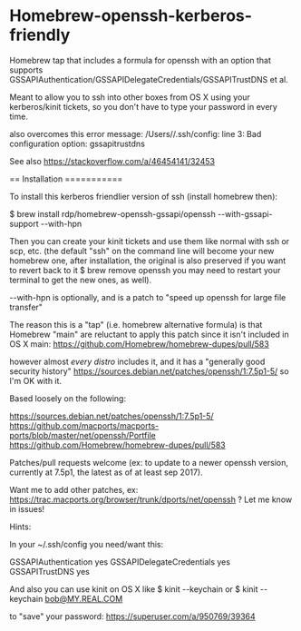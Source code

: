 # Homebrew-openssh-kerberos-friendly

Homebrew tap that includes a formula for openssh with an option that supports GSSAPIAuthentication/GSSAPIDelegateCredentials/GSSAPITrustDNS et al.

Meant to allow you to ssh into other boxes from OS X using your kerberos/kinit tickets, so you don't have to type your password in every time.

also overcomes this error message: 
/Users/<username>/.ssh/config: line 3: Bad configuration option: gssapitrustdns
  
See also https://stackoverflow.com/a/46454141/32453

== Installation ===========

To install this kerberos friendlier version of ssh (install homebrew then):

$ brew install rdp/homebrew-openssh-gssapi/openssh --with-gssapi-support --with-hpn

Then you can create your kinit tickets and use them like normal with ssh or scp, etc.
(the default "ssh" on the command line will become your new homebrew one, after installation,
the original is also preserved if you want to revert back to it $ brew remove openssh
you may need to restart your terminal to get the new ones, as well).

--with-hpn is optionally, and is a patch to "speed up openssh for large file transfer"

The reason this is a "tap" (i.e. homebrew alternative formula) is that Homebrew "main" are reluctant to apply this patch since it isn't included in OS X main:
https://github.com/Homebrew/homebrew-dupes/pull/583

however almost *every distro* includes it, and it has a "generally good security history"
https://sources.debian.net/patches/openssh/1:7.5p1-5/
so I'm OK with it.

Based loosely on the following:

https://sources.debian.net/patches/openssh/1:7.5p1-5/
https://github.com/macports/macports-ports/blob/master/net/openssh/Portfile
https://github.com/Homebrew/homebrew-dupes/pull/583

Patches/pull requests welcome (ex: to update to a newer openssh version, currently at 7.5p1, the latest as of at least sep 2017).  

Want me to add other patches, ex: https://trac.macports.org/browser/trunk/dports/net/openssh ? Let me know in issues!


Hints:

In your ~/.ssh/config you need/want this:

GSSAPIAuthentication yes
GSSAPIDelegateCredentials yes
GSSAPITrustDNS yes

And also you can use kinit on OS X like
$ kinit --keychain
or
$ kinit --keychain bob@MY.REAL.COM

to "save" your password: https://superuser.com/a/950769/39364
